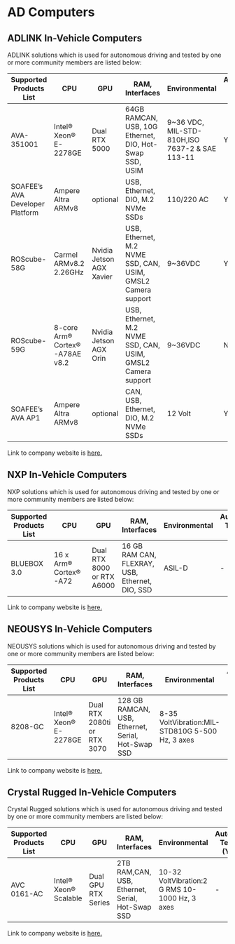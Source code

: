 # AD Computers

## **ADLINK In-Vehicle Computers**

ADLINK solutions which is used for autonomous driving and tested by one or more community members are listed below:

| Supported Products List         | CPU                            | GPU                      | RAM, Interfaces                                              | Environmental                                  | Autoware Tested (Y/N) |
| ------------------------------- | ------------------------------ | ------------------------ | ------------------------------------------------------------ | ---------------------------------------------- | --------------------- |
| AVA-351001                      | Intel® Xeon® E-2278GE          | Dual RTX 5000            | 64GB RAMCAN, USB, 10G Ethernet, DIO, Hot-Swap SSD, USIM      | 9~36 VDC, MIL-STD-810H,ISO 7637-2 & SAE 113-11 | Y                     |
| SOAFEE’s AVA Developer Platform | Ampere Altra ARMv8             | optional                 | USB, Ethernet, DIO, M.2 NVMe SSDs                            | 110/220 AC                                     | Y                     |
| ROScube-58G                     | Carmel ARMv8.2 2.26GHz         | Nvidia Jetson AGX Xavier | USB, Ethernet, M.2 NVME SSD, CAN, USIM, GMSL2 Camera support | 9~36VDC                                        | Y                     |
| ROScube-59G                     | 8-core Arm® Cortex®-A78AE v8.2 | Nvidia Jetson AGX Orin   | USB, Ethernet, M.2 NVME SSD, CAN, USIM, GMSL2 Camera support | 9~36VDC                                        | N                     |
| SOAFEE’s AVA AP1                | Ampere Altra ARMv8             | optional                 | CAN, USB, Ethernet, DIO, M.2 NVMe SSDs                       | 12 Volt                                        | Y                     |

Link to company website is [here.](https://www.adlinktech.com/en/Connected-Autonomous-Vehicle-Solutions)

## **NXP In-Vehicle Computers**

NXP solutions which is used for autonomous driving and tested by one or more community members are listed below:

| Supported Products List | CPU                   | GPU                        | RAM, Interfaces                                 | Environmental | Autoware Tested (Y/N) |
| ----------------------- | --------------------- | -------------------------- | ----------------------------------------------- | ------------- | --------------------- |
| BLUEBOX 3.0             | 16 x Arm® Cortex®-A72 | Dual RTX 8000 or RTX A6000 | 16 GB RAM CAN, FLEXRAY, USB, Ethernet, DIO, SSD | ASIL-D        | -                     |

Link to company website is [here.](https://www.nxp.com/design/designs/bluebox-3-0-automotive-high-performance-compute-ahpc-development-platform:BlueBox)

## **NEOUSYS In-Vehicle Computers**

NEOUSYS solutions which is used for autonomous driving and tested by one or more community members are listed below:

| Supported Products List | CPU                   | GPU                         | RAM, Interfaces                                    | Environmental                                   | Autoware Tested (Y/N) |
| ----------------------- | --------------------- | --------------------------- | -------------------------------------------------- | ----------------------------------------------- | --------------------- |
| 8208-GC                 | Intel® Xeon® E-2278GE | Dual RTX 2080ti or RTX 3070 | 128 GB RAMCAN, USB, Ethernet, Serial, Hot-Swap SSD | 8-35 VoltVibration:MIL-STD810G 5-500 Hz, 3 axes | -                     |

Link to company website is [here.](http://bit.ly/neousys8208GC)

## **Crystal Rugged In-Vehicle Computers**

Crystal Rugged solutions which is used for autonomous driving and tested by one or more community members are listed below:

| Supported Products List | CPU                   | GPU                 | RAM, Interfaces                                  | Environmental                                  | Autoware Tested (Y/N) |
| ----------------------- | --------------------- | ------------------- | ------------------------------------------------ | ---------------------------------------------- | --------------------- |
| AVC 0161-AC             | Intel® Xeon® Scalable | Dual GPU RTX Series | 2TB RAM,CAN, USB, Ethernet, Serial, Hot-Swap SSD | 10-32 VoltVibration:2 G RMS 10-1000 Hz, 3 axes | -                     |

Link to company website is [here.](https://www.crystalrugged.com/product/AVC0161-Ai-Autonomy-Solution/)

